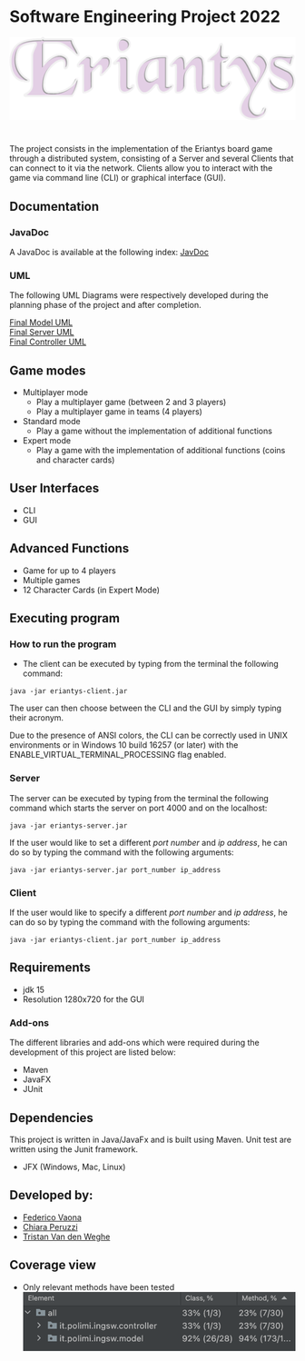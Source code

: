 # Software Engineering Project 2022 


![alt text](src/main/resources/images/Logo_Eriantys.png)
#

The project consists in the implementation of the Eriantys board game through a distributed system, consisting of a Server and several Clients that can connect to it via the network. Clients allow you to interact with the game via command line (CLI) or graphical interface (GUI).
## Documentation

### JavaDoc
A JavaDoc is available at the following index:
[JavDoc](link)

### UML
The following UML Diagrams were respectively developed during the planning phase of the project and after completion.

[Final Model UML](deliverables/UML/model_initialUML.jpg)     
[Final Server UML](deliverables/UML/Server_finalUML.jpg)    
[Final Controller UML](deliverables/UML/Controller_finalUML.jpg)

## Game modes
* Multiplayer mode
    * Play a multiplayer game (between 2 and 3 players)
    * Play a multiplayer game in teams (4 players)
* Standard mode
    * Play a game without the implementation of additional functions
* Expert mode
    * Play a game with the implementation of additional functions (coins and character cards)
  

## User Interfaces
* CLI
* GUI

## Advanced Functions

* Game for up to 4 players
* Multiple games
* 12 Character Cards (in Expert Mode)

## Executing program

### How to run the program

* The client can be executed by typing from the terminal the following command:
```
java -jar eriantys-client.jar
```
The user can then choose between the CLI and the GUI by simply typing their acronym.

Due to the presence of ANSI colors, the CLI can be correctly used in UNIX environments or in Windows 10 build 16257 (or later) with the ENABLE_VIRTUAL_TERMINAL_PROCESSING flag enabled.

### Server
The server can be executed by typing from the terminal the following command which starts the server on port 4000 and on the localhost:
```
java -jar eriantys-server.jar
```
If the user would like to set a different _port number_ and _ip address_, he can do so by typing the command with the following arguments:
```
java -jar eriantys-server.jar port_number ip_address
```
### Client
If the user would like to specify a different _port number_ and _ip address_, he can do so by typing the command with the following arguments:
```
java -jar eriantys-client.jar port_number ip_address
```

## Requirements
* jdk 15
* Resolution 1280x720 for the GUI 

### Add-ons
The different libraries and add-ons which were required during the development of this project are listed below:
- Maven
- JavaFX
- JUnit


## Dependencies
This project is written in Java/JavaFx and is built using Maven. Unit test are written using the Junit framework.
* JFX (Windows, Mac, Linux)

## Developed by:

* [Federico Vaona](https://github.com/Federicovaona)
* [Chiara Peruzzi](https://github.com/pchiara)
* [Tristan Van den Weghe](https://github.com/Trito99)

## Coverage view

* Only relevant methods have been tested
  ![corevage image](deliverables/Images/coverage_test.jpg "coverage")





